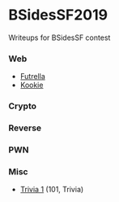 # BSidesSF2019
Writeups for BSidesSF contest

### Web

 - [Futrella](web/futrella.md)
 - [Kookie](web/kookie.md)
### Crypto

### Reverse

### PWN

### Misc

 - [Trivia 1](misc/trivia1) (101, Trivia)